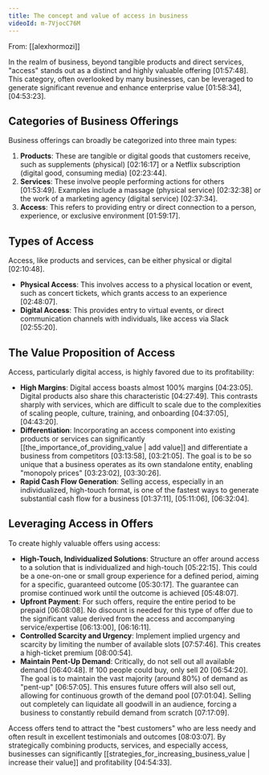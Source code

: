 ```yaml
---
title: The concept and value of access in business
videoId: m-7VjocC76M
---
```


From: [[alexhormozi]] <br/> 

In the realm of business, beyond tangible products and direct services, "access" stands out as a distinct and highly valuable offering <a class="yt-timestamp" data-t="01:57:48">[01:57:48]</a>. This category, often overlooked by many businesses, can be leveraged to generate significant revenue and enhance enterprise value <a class="yt-timestamp" data-t="01:58:34">[01:58:34]</a>, <a class="yt-timestamp" data-t="04:53:23">[04:53:23]</a>.

## Categories of Business Offerings

Business offerings can broadly be categorized into three main types:
1.  **Products**: These are tangible or digital goods that customers receive, such as supplements (physical) <a class="yt-timestamp" data-t="02:16:17">[02:16:17]</a> or a Netflix subscription (digital good, consuming media) <a class="yt-timestamp" data-t="02:23:44">[02:23:44]</a>.
2.  **Services**: These involve people performing actions for others <a class="yt-timestamp" data-t="01:53:49">[01:53:49]</a>. Examples include a massage (physical service) <a class="yt-timestamp" data-t="02:32:38">[02:32:38]</a> or the work of a marketing agency (digital service) <a class="yt-timestamp" data-t="02:37:34">[02:37:34]</a>.
3.  **Access**: This refers to providing entry or direct connection to a person, experience, or exclusive environment <a class="yt-timestamp" data-t="01:59:17">[01:59:17]</a>.

## Types of Access

Access, like products and services, can be either physical or digital <a class="yt-timestamp" data-t="02:10:48">[02:10:48]</a>.
*   **Physical Access**: This involves access to a physical location or event, such as concert tickets, which grants access to an experience <a class="yt-timestamp" data-t="02:48:07">[02:48:07]</a>.
*   **Digital Access**: This provides entry to virtual events, or direct communication channels with individuals, like access via Slack <a class="yt-timestamp" data-t="02:55:20">[02:55:20]</a>.

## The Value Proposition of Access

Access, particularly digital access, is highly favored due to its profitability:
*   **High Margins**: Digital access boasts almost 100% margins <a class="yt-timestamp" data-t="04:23:05">[04:23:05]</a>. Digital products also share this characteristic <a class="yt-timestamp" data-t="04:27:49">[04:27:49]</a>. This contrasts sharply with services, which are difficult to scale due to the complexities of scaling people, culture, training, and onboarding <a class="yt-timestamp" data-t="04:37:05">[04:37:05]</a>, <a class="yt-timestamp" data-t="04:43:20">[04:43:20]</a>.
*   **Differentiation**: Incorporating an access component into existing products or services can significantly [[the_importance_of_providing_value | add value]] and differentiate a business from competitors <a class="yt-timestamp" data-t="03:13:58">[03:13:58]</a>, <a class="yt-timestamp" data-t="03:21:05">[03:21:05]</a>. The goal is to be so unique that a business operates as its own standalone entity, enabling "monopoly prices" <a class="yt-timestamp" data-t="03:23:02">[03:23:02]</a>, <a class="yt-timestamp" data-t="03:30:26">[03:30:26]</a>.
*   **Rapid Cash Flow Generation**: Selling access, especially in an individualized, high-touch format, is one of the fastest ways to generate substantial cash flow for a business <a class="yt-timestamp" data-t="01:37:11">[01:37:11]</a>, <a class="yt-timestamp" data-t="05:11:06">[05:11:06]</a>, <a class="yt-timestamp" data-t="06:32:04">[06:32:04]</a>.

## Leveraging Access in Offers

To create highly valuable offers using access:
*   **High-Touch, Individualized Solutions**: Structure an offer around access to a solution that is individualized and high-touch <a class="yt-timestamp" data-t="05:22:15">[05:22:15]</a>. This could be a one-on-one or small group experience for a defined period, aiming for a specific, guaranteed outcome <a class="yt-timestamp" data-t="05:30:17">[05:30:17]</a>. The guarantee can promise continued work until the outcome is achieved <a class="yt-timestamp" data-t="05:48:07">[05:48:07]</a>.
*   **Upfront Payment**: For such offers, require the entire period to be prepaid <a class="yt-timestamp" data-t="06:08:08">[06:08:08]</a>. No discount is needed for this type of offer due to the significant value derived from the access and accompanying service/expertise <a class="yt-timestamp" data-t="06:13:00">[06:13:00]</a>, <a class="yt-timestamp" data-t="06:16:11">[06:16:11]</a>.
*   **Controlled Scarcity and Urgency**: Implement implied urgency and scarcity by limiting the number of available slots <a class="yt-timestamp" data-t="07:57:46">[07:57:46]</a>. This creates a high-ticket premium <a class="yt-timestamp" data-t="08:00:54">[08:00:54]</a>.
*   **Maintain Pent-Up Demand**: Critically, do not sell out all available demand <a class="yt-timestamp" data-t="06:40:48">[06:40:48]</a>. If 100 people could buy, only sell 20 <a class="yt-timestamp" data-t="06:54:20">[06:54:20]</a>. The goal is to maintain the vast majority (around 80%) of demand as "pent-up" <a class="yt-timestamp" data-t="06:57:05">[06:57:05]</a>. This ensures future offers will also sell out, allowing for continuous growth of the demand pool <a class="yt-timestamp" data-t="07:01:04">[07:01:04]</a>. Selling out completely can liquidate all goodwill in an audience, forcing a business to constantly rebuild demand from scratch <a class="yt-timestamp" data-t="07:17:09">[07:17:09]</a>.

Access offers tend to attract the "best customers" who are less needy and often result in excellent testimonials and outcomes <a class="yt-timestamp" data-t="08:03:07">[08:03:07]</a>. By strategically combining products, services, and especially access, businesses can significantly [[strategies_for_increasing_business_value | increase their value]] and profitability <a class="yt-timestamp" data-t="04:54:33">[04:54:33]</a>.